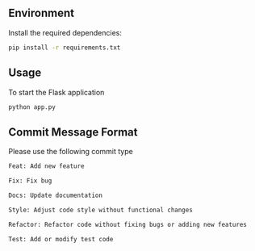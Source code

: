 ## Environment

Install the required dependencies:

```bash
pip install -r requirements.txt
```

## Usage

To start the Flask application

```bash
python app.py
```

## Commit Message Format

Please use the following commit type

```bash
Feat: Add new feature

Fix: Fix bug

Docs: Update documentation

Style: Adjust code style without functional changes

Refactor: Refactor code without fixing bugs or adding new features

Test: Add or modify test code
```
